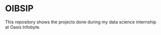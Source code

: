 # OIBSIP
This repository shows the projects done during my data science internship at Oasis Infobyte.
